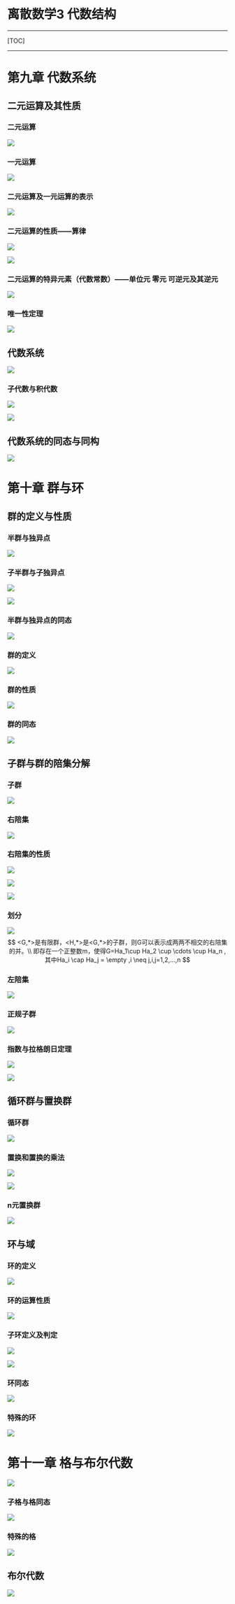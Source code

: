 # 离散数学3  代数结构

------

[TOC]

------



# 第九章 代数系统

## 二元运算及其性质

### 二元运算

![](https://zuti.oss-cn-qingdao.aliyuncs.com/img/20200817104058.png)

### 一元运算

![](https://zuti.oss-cn-qingdao.aliyuncs.com/img/20200817104209.png)

### 二元运算及一元运算的表示

![](https://zuti.oss-cn-qingdao.aliyuncs.com/img/20200817104337.png)

### 二元运算的性质——算律

![](https://zuti.oss-cn-qingdao.aliyuncs.com/img/20200817104509.png)

![](https://zuti.oss-cn-qingdao.aliyuncs.com/img/20200817104517.png)

### 二元运算的特异元素（代数常数）——单位元 零元 可逆元及其逆元

![](https://zuti.oss-cn-qingdao.aliyuncs.com/img/20200817104627.png)

### 唯一性定理

![](https://zuti.oss-cn-qingdao.aliyuncs.com/img/20200817104715.png)

## 代数系统

![](https://zuti.oss-cn-qingdao.aliyuncs.com/img/20200817105028.png)

### 子代数与积代数

![](https://zuti.oss-cn-qingdao.aliyuncs.com/img/20200817105150.png)

![](https://zuti.oss-cn-qingdao.aliyuncs.com/img/20200817105158.png)

## 代数系统的同态与同构

![](https://zuti.oss-cn-qingdao.aliyuncs.com/img/20200817105304.png)

# 第十章  群与环

## 群的定义与性质

### 半群与独异点

![](https://zuti.oss-cn-qingdao.aliyuncs.com/img/20200817110957.png)

### 子半群与子独异点

![](https://zuti.oss-cn-qingdao.aliyuncs.com/img/20200817111008.png)

![](https://zuti.oss-cn-qingdao.aliyuncs.com/img/20200817111017.png)

### 半群与独异点的同态

![](https://zuti.oss-cn-qingdao.aliyuncs.com/img/20200817111028.png)

### 群的定义

![](https://zuti.oss-cn-qingdao.aliyuncs.com/img/20200817111153.png)

### 群的性质

![](https://zuti.oss-cn-qingdao.aliyuncs.com/img/20200817111209.png)

### 群的同态

![](https://zuti.oss-cn-qingdao.aliyuncs.com/img/20200817111321.png)

## 子群与群的陪集分解

### 子群

![](https://zuti.oss-cn-qingdao.aliyuncs.com/img/20200817111416.png)

### 右陪集

![](https://zuti.oss-cn-qingdao.aliyuncs.com/img/20200817112337.png)

### 右陪集的性质

![](https://zuti.oss-cn-qingdao.aliyuncs.com/img/20200817112345.png)

![](https://zuti.oss-cn-qingdao.aliyuncs.com/img/20200817112356.png)

![](https://zuti.oss-cn-qingdao.aliyuncs.com/img/20200817112403.png)

### 划分

![](https://zuti.oss-cn-qingdao.aliyuncs.com/img/20200817112424.png)
$$
<G,*>是有限群，<H,*>是<G,*>的子群，则G可以表示成两两不相交的右陪集的并。\\
即存在一个正整数m，使得G=Ha_1\cup Ha_2 \cup  \cdots \cup Ha_n ,其中Ha_i \cap Ha_j = \empty ,i \neq j,i,j=1,2,...,n
$$

### 左陪集

![](https://zuti.oss-cn-qingdao.aliyuncs.com/img/20200817113005.png)

### 正规子群

![](https://zuti.oss-cn-qingdao.aliyuncs.com/img/20200817113537.png)

### 指数与拉格朗日定理

![](https://zuti.oss-cn-qingdao.aliyuncs.com/img/20200817113545.png)

![](https://zuti.oss-cn-qingdao.aliyuncs.com/img/20200817114001.png)

## 循环群与置换群

### 循环群

![](https://zuti.oss-cn-qingdao.aliyuncs.com/img/20200817113638.png)

### 置换和置换的乘法

![](https://zuti.oss-cn-qingdao.aliyuncs.com/img/20200817114313.png)

![](https://zuti.oss-cn-qingdao.aliyuncs.com/img/20200817114320.png)

### n元置换群

![](https://zuti.oss-cn-qingdao.aliyuncs.com/img/20200817114401.png)

## 环与域

### 环的定义

![](https://zuti.oss-cn-qingdao.aliyuncs.com/img/20200817114913.png)

### 环的运算性质

![](https://zuti.oss-cn-qingdao.aliyuncs.com/img/20200817114920.png)

### 子环定义及判定

![](https://zuti.oss-cn-qingdao.aliyuncs.com/img/20200817114928.png)

![](https://zuti.oss-cn-qingdao.aliyuncs.com/img/20200817114937.png)

### 环同态

![](https://zuti.oss-cn-qingdao.aliyuncs.com/img/20200817114944.png)

### 特殊的环

![](https://zuti.oss-cn-qingdao.aliyuncs.com/img/20200817114952.png)

# 第十一章 格与布尔代数

![](https://zuti.oss-cn-qingdao.aliyuncs.com/img/20200817115050.png)

### 子格与格同态

![](https://zuti.oss-cn-qingdao.aliyuncs.com/img/20200817115101.png)

### 特殊的格

![](https://zuti.oss-cn-qingdao.aliyuncs.com/img/20200817115111.png)

## 布尔代数

![](https://zuti.oss-cn-qingdao.aliyuncs.com/img/20200817115118.png)